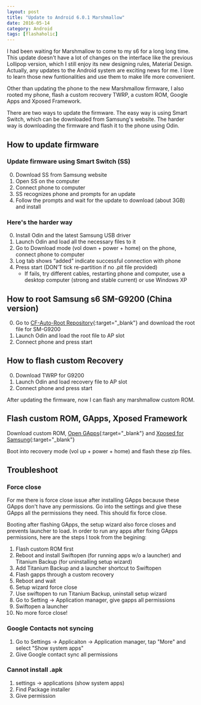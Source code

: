 ```yaml
---
layout: post
title: "Update to Android 6.0.1 Marshmallow"
date: 2016-05-14
category: Android
tags: [flashaholic]
---
```


I had been waiting for Marshmallow to come to my s6 for a long long time. This update doesn't have a lot of changes on the interface like the previous Lollipop version, which I still enjoy its new designing rules, Material Design. Actually, any updates to the Android system are exciting news for me. I love to learn those new funtionalities and use them to make life more convenient.
<!--more-->

Other than updating the phone to the new Marshmallow firmware, I also rooted my phone, flash a custom recovery TWRP, a custom ROM, Google Apps and Xposed Framework.

There are two ways to update the firmware. The easy way is using Smart Switch, which can be downloaded from Samsung's website. The harder way is downloading the firmware and flash it to the phone using Odin.

## How to update firmware

### Update firmware using Smart Switch (SS)
0. Download SS from Samsung website
1. Open SS on the computer
2. Connect phone to computer
3. SS recognizes phone and prompts for an update
4. Follow the prompts and wait for the update to download (about 3GB) and install

### Here's the harder way
0. Install Odin and the latest Samsung USB driver
1. Launch Odin and load all the necessary files to it
2. Go to Download mode (vol down + power + home) on the phone, connect phone to computer
3. Log tab shows “added" indicate successful connection with phone
4. Press start (DON’T tick re-partition if no .pit file provided)
    - If fails, try different cables, restarting phone and computer, use a desktop computer (strong and stable current) or use Windows XP

## How to root Samsung s6 SM-G9200 (China version)
0. Go to [CF-Auto-Root Repository](https://autoroot.chainfire.eu/#odin){:target="_blank"} and download the root file for SM-G9200
1. Launch Odin and load the root file to AP slot
2. Connect phone and press start

## How to flash custom Recovery
0. Download TWRP for G9200
1. Launch Odin and load recovery file to AP slot
2. Connect phone and press start

After updating the firmware, now I can flash any marshmallow custom ROM.

## Flash custom ROM, GApps, Xposed Framework
Download custom ROM, [Open GApps](http://opengapps.org/){:target="_blank"} and [Xposed for Samsung](http://forum.xda-developers.com/xposed/unofficial-xposed-samsung-lollipop-t3180960){:target="_blank"}

Boot into recovery mode (vol up + power + home) and flash these zip files.

## Troubleshoot

### Force close
For me there is force close issue after installing GApps because these GApps don't have any permissions. Go into the settings and give these GApps all the permissions they need. This should fix force close.

Booting after flashing GApps, the setup wizard also force closes and prevents launcher to load. In order to run any apps after fixing GApps permissions, here are the steps I took from the begining:

1. Flash custom ROM first
2. Reboot and install Swiftopen (for running apps w/o a launcher) and Titanium Backup (for uninstalling setup wizard)
3. Add Titanium Backup and a launcher shortcut to Swiftopen
4. Flash gapps through a custom recovery
5. Reboot and wait
6. Setup wizard force close
7. Use swiftopen to run Titanium Backup, uninstall setup wizard
8. Go to Setting -> Application manager, give gapps all permissions
10. Swiftopen a launcher
11. No more force close!

### Google Contacts not syncing
1. Go to Settings -> Applicaiton -> Application manager, tap "More" and select "Show system apps"
2. Give Google contact sync all permissions

### Cannot install .apk

1. settings -> applications (show system apps)
2. Find Package installer
3. Give permission
